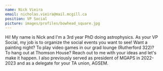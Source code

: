 ```yaml
---
name: Nick Vieira
email: nicholas.vieira@mail.mcgill.ca
position: VP Social
picture: images/profiles/bowhead_square.jpg
---
```


Hi! My name is Nick and I'm a 3rd year PhD doing astrophysics. As your VP Social, my job is to organize the social events you want to see! Want a painting night? To play video games in our grad lounge (Rutherford 322)? To hang out at Thomson House? Reach out to me with your ideas and let's make it happen. I also previously served as president of MGAPS in 2022-2023 and as a delegate for your TA union, AGSEM.
